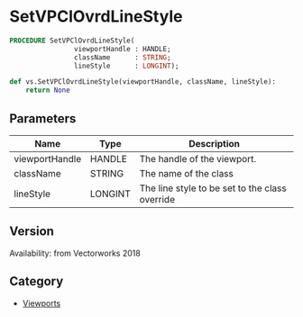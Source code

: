 # SetVPClOvrdLineStyle

```pascal
PROCEDURE SetVPClOvrdLineStyle(
				viewportHandle : HANDLE;
				className      : STRING;
				lineStyle      : LONGINT);
```

```python
def vs.SetVPClOvrdLineStyle(viewportHandle, className, lineStyle):
    return None
```

## Parameters
|Name|Type|Description|
|---|---|---|
|viewportHandle|HANDLE|The handle of the viewport.|
|className|STRING|The name of the class|
|lineStyle|LONGINT|The line style to be set to the class override|

## Version
Availability: from Vectorworks 2018

## Category
* [Viewports](../Categories/Viewports.md)
